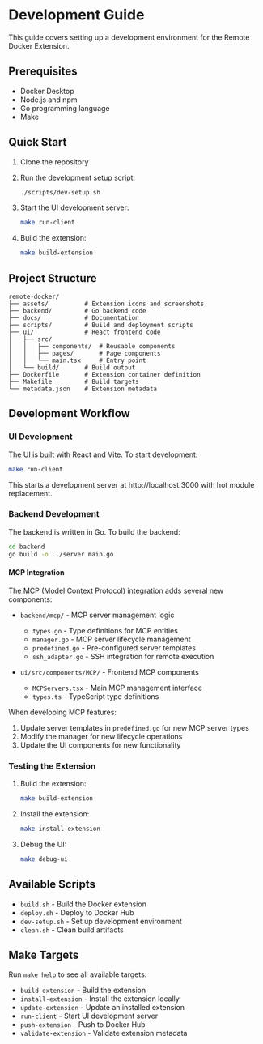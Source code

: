 # Development Guide

This guide covers setting up a development environment for the Remote Docker Extension.

## Prerequisites

- Docker Desktop
- Node.js and npm
- Go programming language
- Make

## Quick Start

1. Clone the repository
2. Run the development setup script:
   ```bash
   ./scripts/dev-setup.sh
   ```

3. Start the UI development server:
   ```bash
   make run-client
   ```

4. Build the extension:
   ```bash
   make build-extension
   ```

## Project Structure

```
remote-docker/
├── assets/          # Extension icons and screenshots
├── backend/         # Go backend code
├── docs/            # Documentation
├── scripts/         # Build and deployment scripts
├── ui/              # React frontend code
│   ├── src/
│   │   ├── components/  # Reusable components
│   │   ├── pages/       # Page components
│   │   └── main.tsx     # Entry point
│   └── build/       # Build output
├── Dockerfile       # Extension container definition
├── Makefile         # Build targets
└── metadata.json    # Extension metadata
```

## Development Workflow

### UI Development

The UI is built with React and Vite. To start development:

```bash
make run-client
```

This starts a development server at http://localhost:3000 with hot module replacement.

### Backend Development

The backend is written in Go. To build the backend:

```bash
cd backend
go build -o ../server main.go
```

#### MCP Integration

The MCP (Model Context Protocol) integration adds several new components:

- `backend/mcp/` - MCP server management logic
  - `types.go` - Type definitions for MCP entities
  - `manager.go` - MCP server lifecycle management
  - `predefined.go` - Pre-configured server templates
  - `ssh_adapter.go` - SSH integration for remote execution

- `ui/src/components/MCP/` - Frontend MCP components
  - `MCPServers.tsx` - Main MCP management interface
  - `types.ts` - TypeScript type definitions

When developing MCP features:
1. Update server templates in `predefined.go` for new MCP server types
2. Modify the manager for new lifecycle operations
3. Update the UI components for new functionality

### Testing the Extension

1. Build the extension:
   ```bash
   make build-extension
   ```

2. Install the extension:
   ```bash
   make install-extension
   ```

3. Debug the UI:
   ```bash
   make debug-ui
   ```

## Available Scripts

- `build.sh` - Build the Docker extension
- `deploy.sh` - Deploy to Docker Hub
- `dev-setup.sh` - Set up development environment
- `clean.sh` - Clean build artifacts

## Make Targets

Run `make help` to see all available targets:

- `build-extension` - Build the extension
- `install-extension` - Install the extension locally
- `update-extension` - Update an installed extension
- `run-client` - Start UI development server
- `push-extension` - Push to Docker Hub
- `validate-extension` - Validate extension metadata